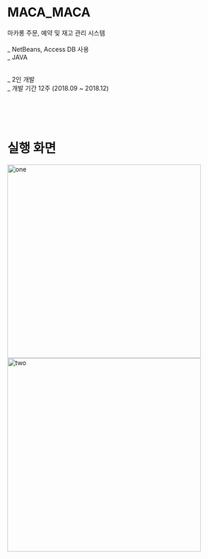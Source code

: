 # MACA_MACA
마카롱 주문, 예약 및 재고 관리 시스템<br><br>
_ NetBeans, Access DB 사용<br>
_ JAVA<br><br>

_ 2인 개발<br>
_ 개발 기간 12주 (2018.09 ~ 2018.12)<br>


<br><br><br>
# 실행 화면
<div>
  <img width="437" alt="one" src="https://user-images.githubusercontent.com/38337323/65886441-4bc22800-e3d7-11e9-9543-ad1d46e605cb.PNG">
  <img width="437" alt="two" src="https://user-images.githubusercontent.com/38337323/65886442-4bc22800-e3d7-11e9-9687-83ee5e301c68.PNG">

</div>

